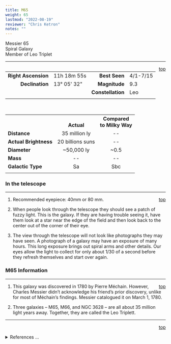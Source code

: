 ```yaml
---
title: M65
weight: 65
lastmod: "2022-08-19"
reviewer: "Chris Ketron"
notes: ""
---
```


<script src="/notes/js/whatsup.js"></script>
<script type="text/javascript">
	var objectName ="M65"
	var objectDesc ="Spiral Galaxy<br/><br/>Leo Triplet:<br/>NGC 3828, upper left<br/>M65, upper right<br/>M66, lower right<br/>in the Constellation<br/>Leo"
	var objectImage="leo-triplet.jpg"
</script>

<span style='float:right;'><div id=whatsup></div></span>

Messier 65  
Spiral Galaxy  
Member of Leo Triplet

---
<span style='float:right;'>[top](#)</span>

|   |   |   |   |
|--:|:--|--:|:--|
|**Right Ascension**|11h 18m 55s|**Best Seen**|4/1-7/15|
|**Declination**|13&deg; 05' 32"	|**Magnitude**|9.3|
|   |   |**Constellation**|Leo|
|   |   |   |   |

<br/>

|  |  |  |
|---|:--:|:--:|
|  |<br/>**Actual**|**Compared<br/>to Milky Way**|
|**Distance**|35 million ly|--|
|**Actual Brightness**|20 billions suns|--|
|**Diameter**|~50,000 ly|~0.5|
|**Mass**|--|--|
|**Galactic Type**|Sa|Sbc|
|  |  |  |


### In the telescope

---
<span style='float:right;'>[top](#)</span>

1.	Recommended eyepiece: 40mm or 80 mm.

2.	When people look through the telescope they should see a patch of fuzzy light.  This is the galaxy.  If they are having trouble seeing it, have them look at a star near the edge of the field and then look back to the center out of the corner of their eye.
   
3.	The view through the telescope will not look like photographs they may have seen.  A photograph of a galaxy may have an exposure of many hours.  This long exposure brings out spiral arms and other details.  Our eyes allow the light to collect for only about 1/30 of a second before they refresh themselves and start over again.

### M65 Information

---
<span style='float:right;'>[top](#)</span>

1.	This galaxy was discovered in 1780 by Pierre Méchain.  However, Charles Messier  didn’t acknowledge his friend’s prior discovery, unlike for most of Méchain’s findings.  Messier catalogued it on March 1, 1780.

2.	Three galaxies – M65, M66, and NGC 3628 – are all about 35 million light years away.  Together, they are called the Leo Triplett.

---
<span style='float:right;'>[top](#)</span>
<br/>
<details>
<summary>References ...</summary>

|   |   |   | 
|---|---|---|
|**Item**|**Updated**|**Notes**|
|Coordinates|2003-01-15|tweaked a bit with SIMBAD: <http://simbad.u-strasbg.fr/simbad/sim-basic?Ident=M65&submit=SIMBAD+search> and SEDs: <http://messier.seds.org/m/m065.html>|
|Distance|2003-01-15|previously: 29-38 million ly – BUT this OK with SEDs <http://messier.seds.org/m/m065.html>|
|Actual Brightness|2003-01-15|can find no support, but looks OK|
|Diameter|2003-01-15|previously said 60 thousand ly – BUT can find no support, but SEDs site says M66 is “considerably lager” than M65... leaving it like this, OK for now|
|Mass|--|  |
|Galactic Type|2003-01-15|previously: Sb – BUT this OK with SEDs|
|Other Information|2003-01-15|previously: “M65 and M66 are about 180,000 light years away from each other.” – BUT, found do direct support, so summarized and added PLEASE NOTE at several places they really DO spell it “Triplett,” instead of “Triplet.”|
</details>
